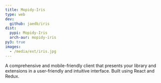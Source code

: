 ```yaml
---
title: Mopidy-Iris
type: web
dev:
  github: jaedb/iris
dist:
  pypi: Mopidy-Iris
  arch-aur: mopidy-iris
py3: true
images:
  - /media/ext/iris.jpg
---
```


A comprehensive and mobile-friendly client that presents your library and
extensions in a user-friendly and intuitive interface.
Built using React and Redux.
